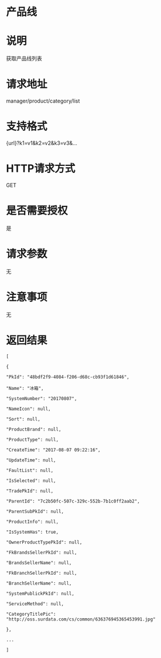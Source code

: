 # 产品线

# 说明

获取产品线列表

# 请求地址

manager\/product\/category\/list

# 支持格式

{url}?k1=v1&k2=v2&k3=v3&...

# HTTP请求方式

GET

# 是否需要授权

是

# 请求参数

无

# 注意事项

无

# 返回结果

`[`

`{`

`"PkId": "48bdf2f9-4084-f206-d68c-cb93f1d61846",`

`"Name": "冰箱",`

`"SystemNumber": "20170807",`

`"NameIcon": null,`

`"Sort": null,`

`"ProductBrand": null,`

`"ProductType": null,`

`"CreateTime": "2017-08-07 09:22:16",`

`"UpdateTime": null,`

`"FaultList": null,`

`"IsSelected": null,`

`"TradePkId": null,`

`"ParentId": "7c2b50fc-507c-329c-552b-7b1c0ff2aab2",`

`"ParentSubPkId": null,`

`"ProductInfo": null,`

`"IsSystemHas": true,`

`"OwnerProductTypePkId": null,`

`"FkBrandsSellerPkId": null,`

`"BrandsSellerName": null,`

`"FkBranchSellerPkId": null,`

`"BranchSellerName": null,`

`"SystemPublickPkId": null,`

`"ServiceMethod": null,`

`"CategoryTitlePic": "http://oss.surdata.com/cs/common/636376945365453991.jpg"`

`},`

`...`

`]`


